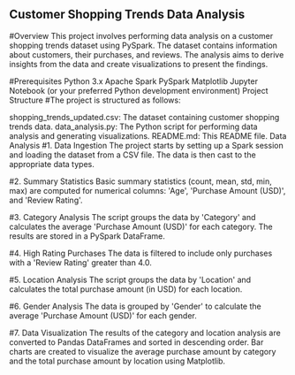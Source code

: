 ## Customer Shopping Trends Data Analysis
#Overview
This project involves performing data analysis on a customer shopping trends dataset using PySpark. The dataset contains information about customers, their purchases, and reviews. The analysis aims to derive insights from the data and create visualizations to present the findings.

#Prerequisites
Python 3.x
Apache Spark
PySpark
Matplotlib
Jupyter Notebook (or your preferred Python development environment)
Project Structure
#The project is structured as follows:

shopping_trends_updated.csv: The dataset containing customer shopping trends data.
data_analysis.py: The Python script for performing data analysis and generating visualizations.
README.md: This README file.
Data Analysis
#1. Data Ingestion
The project starts by setting up a Spark session and loading the dataset from a CSV file. The data is then cast to the appropriate data types.

#2. Summary Statistics
Basic summary statistics (count, mean, std, min, max) are computed for numerical columns: 'Age', 'Purchase Amount (USD)', and 'Review Rating'.

#3. Category Analysis
The script groups the data by 'Category' and calculates the average 'Purchase Amount (USD)' for each category. The results are stored in a PySpark DataFrame.

#4. High Rating Purchases
The data is filtered to include only purchases with a 'Review Rating' greater than 4.0.

#5. Location Analysis
The script groups the data by 'Location' and calculates the total purchase amount (in USD) for each location.

#6. Gender Analysis
The data is grouped by 'Gender' to calculate the average 'Purchase Amount (USD)' for each gender.

#7. Data Visualization
The results of the category and location analysis are converted to Pandas DataFrames and sorted in descending order. Bar charts are created to visualize the average purchase amount by category and the total purchase amount by location using Matplotlib.
